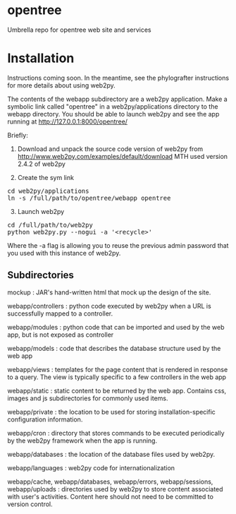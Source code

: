 opentree
========

Umbrella repo for opentree web site and services

Installation
============
Instructions coming soon. In the meantime, see the phylografter instructions for
more details about using web2py.

The contents of the webapp subdirectory  are a web2py application.  Make a symbolic 
link called "opentree" in a web2py/applications directory to the webapp directory.
You should be able to launch web2py and see the app running at http://127.0.0.1:8000/opentree/

Briefly:

1. Download and unpack the source code version of web2py from 
http://www.web2py.com/examples/default/download MTH used version 2.4.2 of web2py

2. Create the sym link

<pre>
cd web2py/applications
ln -s /full/path/to/opentree/webapp opentree
</pre>

3. Launch web2py

<pre>
cd /full/path/to/web2py
python web2py.py --nogui -a '&lt;recycle&gt;'
</pre>

Where the -a flag is allowing you to reuse the previous admin password that you used
with this instance of web2py.

Subdirectories
--------------

mockup
: JAR's hand-written html that mock up the design of the site.

webapp/controllers
: python code executed by web2py when a URL is successfully mapped to a controller.

webapp/modules
: python code that can be imported and used by the web app, but is not exposed as controller

webapp/models
: code that describes the database structure used by the web app

webapp/views
: templates for the page content that is rendered in response to a query. The view is typically specific to a few controllers in the web app

webapp/static
: static content to be returned by the web app. Contains css, images and js subdirectories for commonly used items.

webapp/private
: the location to be used for storing installation-specific configuration information.

webapp/cron
: directory that stores commands to be executed periodically by the web2py framework when the app is running.

webapp/databases
: the location of the database files used by web2py.

webapp/languages
: web2py code for internationalization


webapp/cache, webapp/databases, webapp/errors, webapp/sessions, webapp/uploads
: directories used by web2py to store content associated with user's activities. Content here should not need to be committed to version control.
